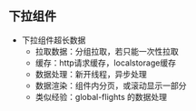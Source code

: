 ## 下拉组件

* 下拉组件超长数据
  * 拉取数据：分组拉取，若只能一次性拉取
  * 缓存：http请求缓存，localstorage缓存
  * 数据处理：新开线程，异步处理
  * 数据渲染：组件内分页，或滚动显示一部分
  * 类似经验：global-flights 的数据处理
